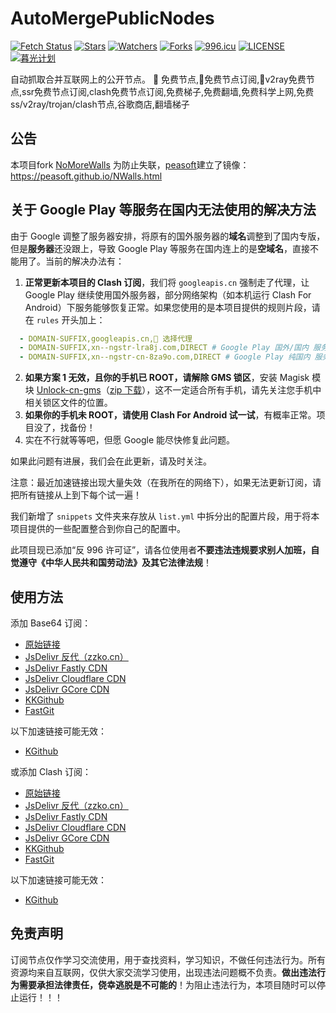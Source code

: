 # AutoMergePublicNodes

[![Fetch Status](https://github.com/chengaopan/AutoMergePublicNodes/actions/workflows/fetch.yml/badge.svg)](https://github.com/chengaopan/AutoMergePublicNodes/actions/workflows/fetch.yml) [![Stars](https://img.shields.io/github/stars/chengaopan/AutoMergePublicNodes)](https://github.com/chengaopan/AutoMergePublicNodes/stargazers) [![Watchers](https://img.shields.io/github/watchers/chengaopan/AutoMergePublicNodes)](https://github.com/chengaopan/AutoMergePublicNodes/watchers) [![Forks](https://img.shields.io/github/forks/chengaopan/AutoMergePublicNodes)](https://github.com/chengaopan/AutoMergePublicNodes/forks) [![996.icu](https://img.shields.io/badge/link-996.icu-red.svg)](https://996.icu) [![LICENSE](https://img.shields.io/badge/license-Anti%20996-blue.svg)](https://github.com/chengaopan/AutoMergePublicNodes/blob/master/LICENSE.md) [![暮光计划](https://img.shields.io/badge/link-暮光计划--向戒网瘾学校宣战-red.svg)](https://proj3ctaurora.tilda.ws/)

自动抓取合并互联网上的公开节点。
🚀 免费节点,🚀免费节点订阅,🚀v2ray免费节点,ssr免费节点订阅,clash免费节点订阅,免费梯子,免费翻墙,免费科学上网,免费ss/v2ray/trojan/clash节点,谷歌商店,翻墙梯子

## 公告
本项目fork [NoMoreWalls](https://github.com/peasoft/NoMoreWalls)
为防止失联，[peasoft](https://github.com/peasoft)建立了镜像：<https://peasoft.github.io/NWalls.html>

## 关于 Google Play 等服务在国内无法使用的解决方法

由于 Google 调整了服务器安排，将原有的国外服务器的**域名**调整到了国内专版，但是**服务器**还没跟上，导致 Google Play 等服务在国内连上的是**空域名**，直接不能用了。当前的解决办法有：

1. **正常更新本项目的 Clash 订阅**，我们将 `googleapis.cn` 强制走了代理，让 Google Play 继续使用国外服务器，部分网络架构（如本机运行 Clash For Android）下服务能够恢复正常。如果您使用的是本项目提供的规则片段，请在 `rules` 开头加上：
```yaml
  - DOMAIN-SUFFIX,googleapis.cn,🚀 选择代理
  - DOMAIN-SUFFIX,xn--ngstr-lra8j.com,DIRECT # Google Play 国外/国内 服务器
  - DOMAIN-SUFFIX,xn--ngstr-cn-8za9o.com,DIRECT # Google Play 纯国内 服务器，尚未完成部署
```
2. **如果方案 1 无效，且你的手机已 ROOT，请解除 GMS 锁区**，安装 Magisk 模块 [Unlock-cn-gms](https://github.com/fei-ke/unlock-cn-gms)（[zip 下载](https://github.com/fei-ke/unlock-cn-gms/releases/download/v3.4/unlock-cn-gms-v3.4.zip)），这不一定适合所有手机，请先关注您手机中相关锁区文件的位置。
3. **如果你的手机未 ROOT，请使用 Clash For Android 试一试**，有概率正常。项目没了，找备份！
4. 实在不行就等等吧，但愿 Google 能尽快修复此问题。

如果此问题有进展，我们会在此更新，请及时关注。

注意：最近加速链接出现大量失效（在我所在的网络下），如果无法更新订阅，请把所有链接从上到下每个试一遍！

我们新增了 `snippets` 文件夹来存放从 `list.yml` 中拆分出的配置片段，用于将本项目提供的一些配置整合到你自己的配置中。

此项目现已添加“反 996 许可证”，请各位使用者**不要违法违规要求别人加班，自觉遵守《中华人民共和国劳动法》及其它法律法规**！

## 使用方法

添加 Base64 订阅：
- [原始链接](https://raw.githubusercontent.com/ligusx/Auto/master/list.txt)
- [JsDelivr 反代（zzko.cn）](https://cdn.jsdelivr.us/gh/ligusx/Auto@master/list.txt)
- [JsDelivr Fastly CDN](https://fastly.jsdelivr.net/gh/ligusx/Auto@master/list.txt)
- [JsDelivr Cloudflare CDN](https://testingcf.jsdelivr.net/gh/ligusx/Auto@master/list.txt)
- [JsDelivr GCore CDN](https://gcore.jsdelivr.net/gh/ligusx/Auto@master/list.txt)
- [KKGithub](https://raw.kkgithub.com/ligusx/Auto/master/list.txt)
- [FastGit](https://raw.fgit.cf/ligusx/Auto/master/list.txt)

以下加速链接可能无效：
- [KGithub](https://raw.kgithub.com/ligusx/Auto/master/list.txt)

或添加 Clash 订阅：
- [原始链接](https://raw.githubusercontent.com/ligusx/Auto/master/list.yml)
- [JsDelivr 反代（zzko.cn）](https://cdn.jsdelivr.us/gh/ligusx/Auto@master/list.yml)
- [JsDelivr Fastly CDN](https://fastly.jsdelivr.net/gh/ligusx/Auto@master/list.yml)
- [JsDelivr Cloudflare CDN](https://testingcf.jsdelivr.net/gh/ligusx/Auto@master/list.yml)
- [JsDelivr GCore CDN](https://gcore.jsdelivr.net/gh/ligusx/Auto@master/list.yml)
- [KKGithub](https://raw.kkgithub.com/ligusx/Auto/master/list.yml)
- [FastGit](https://raw.fgit.cf/ligusx/Auto/master/list.yml)

以下加速链接可能无效：
- [KGithub](https://raw.kgithub.com/ligusx/Auto/master/list.yml)

## 免责声明

订阅节点仅作学习交流使用，用于查找资料，学习知识，不做任何违法行为。所有资源均来自互联网，仅供大家交流学习使用，出现违法问题概不负责。**做出违法行为需要承担法律责任，侥幸逃脱是不可能的**！为阻止违法行为，本项目随时可以停止运行！！！
